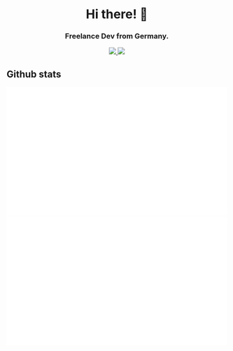 <h1 align="center"> Hi there! 👋</h1>
<h3 align="center">Freelance Dev from Germany.</h3>
<p align="center">
  
  <a href="https://discord.gg/tQSBxQY9BA">
    <img src="https://img.shields.io/discord/483551326232641544?label=discord&color=5865F2&logo=discord&logoColor=616eff">
  </a>

  <a href="https://nstrassburger.de/donate">
    <img src="https://img.shields.io/badge/donations-nstrassburger.de-orange">
  </a>
</p>

## Github stats
![GitHub stats](https://github.com/ArcadeArchie/github-stats/blob/master/generated/overview.svg)
![Langs](https://github.com/ArcadeArchie/github-stats/blob/master/generated/languages.svg)
